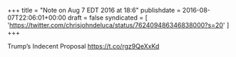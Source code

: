 +++
title = "Note on Aug 7 EDT 2016 at 18:6"
publishdate = 2016-08-07T22:06:01+00:00
draft = false
syndicated = [ 'https://twitter.com/chrisjohndeluca/status/762409486346838000?s=20' ]
+++

Trump’s Indecent Proposal https://t.co/rgz9QeXxKd
